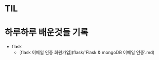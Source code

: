# TIL

하루하루 배운것들 기록
======================

+ flask
  - [flask 이메일 인증 회원가입](flask/'Flask & mongoDB 이메일 인증'.md)
